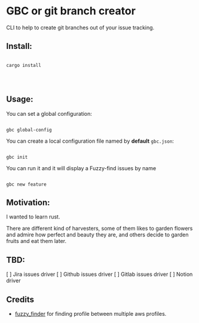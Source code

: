 # GBC or git branch creator

CLI to help to create git branches out of your issue tracking.

## Install:

```shell

cargo install

```

```shell



```

## Usage:

You can set a global configuration:

```shell

gbc global-config

```

You can create a local configuration file named by **default** `gbc.json`: 

```shell

gbc init

```

You can run it and it will display a Fuzzy-find issues by name

```shell

gbc new feature

```

## Motivation:

I wanted to learn rust.

There are different kind of harvesters, some of them likes to garden flowers and 
admire how perfect and beauty they are, and others decide to garden fruits and 
eat them later.

## TBD:

[ ] Jira issues driver 
[ ] Github issues driver 
[ ] Gitlab issues driver
[ ] Notion driver

## Credits

- [fuzzy_finder](https://github.com/jamescoleuk/fuzzy_finder) for finding 
profile between multiple aws profiles.
